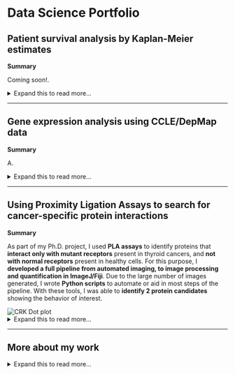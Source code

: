 <h1 class="center-text"> Data Science Portfolio </h1> 

<h2> Patient survival analysis by Kaplan-Meier estimates </h2>

<div class="two-columns">
  <div class="left-column-35">
    <p><strong> Summary </strong></p>
    <p class="justify-text"> Coming soon!. </p>
  </div>   
  <div class="right-column-65">
    <!--<img src="Images_GIFs_Videos/Streamlit_Projects_003.gif" alt="Streamlit Projects GIF" />-->
  </div>
</div>
<details><summary markdown="span"> Expand this to read more...</summary>
  <p><strong> Context </strong></p>
  <p> A </p>
  <p><strong> Problem </strong></p>
  <p> B </p>
  <p><strong> Solution </strong></p>
  <p> C </p>
  <p><strong> Check the Streamlit tool I made here: <a href="https://github.com/EdRey05/Streamlit_projects/tree/main/003_KM_plotter">Demo_KM_plotter</a></strong></p>
</details>

<hr>

<h2> Gene expression analysis using CCLE/DepMap data </h2>

<div class="two-columns">
  <div class="left-column-35">
    <p><strong> Summary </strong></p>
    <p class="justify-text"> A. </p>
  </div>
  <div class="right-column-65">
    <!--<img src="Images_GIFs_Videos/Streamlit_Projects_001.gif" alt="Streamlit Projects GIF" />-->
  </div>
</div>
<details><summary markdown="span"> Expand this to read more...</summary>
  <p><strong> Context </strong></p>
  <p> A </p>
  <p><strong> Problem </strong></p>
  <p> B </p>
  <p><strong> Solution </strong></p>
  <p> C </p>
  <p><strong> Check the Streamlit tool I made here: <a href="https://github.com/EdRey05/Streamlit_projects/tree/main/001_RNA_expression_DepMap">Demo_RNA_DepMap</a></strong></p>
</details>

<hr>

<h2> Using Proximity Ligation Assays to search for cancer-specific protein interactions</h2>

<div class="two-columns">
  <div class="left-column-35">
    <p><strong> Summary </strong></p>
    <p class="justify-text"> As part of my Ph.D. project, I used <strong>PLA assays</strong> to identify proteins that <strong>
                            interact only with mutant receptors</strong> present in thyroid cancers, and <strong>not with normal 
                            receptors</strong> present in healthy cells. For this purpose, I <strong>developed a full pipeline 
                            from automated imaging, to image processing and quantification in ImageJ/Fiji</strong>. Due to the 
                            large number of images generated, I wrote <strong>Python scripts</strong> to automate or aid in most 
                            steps of the pipeline. With these tools, I was able to <strong>identify 2 protein candidates</strong> 
                            showing the behavior of interest. 
    </p> 
  </div>
  <div class="right-column-65">
    <img src="https://github.com/EdRey05/EdRey05.github.io/assets/62916582/8fad7857-27a1-4ee4-a980-3bce32a09ece" alt="CRK Dot plot" />
  </div>
</div>
<details><summary markdown="span"> Expand this to read more...</summary>
  <p><strong> Context </strong></p>
  <p> A </p>
  <p><strong> Problem </strong></p>
  <p> B </p>
  <p><strong> Solution </strong></p>
  <p> GGA3 (170-350), CRK (140-270) </p>
  <p><strong> Check the Streamlit tool I made here: <a href="https://github.com/EdRey05/Streamlit_projects/tree/main/002_Automated_PPTX_PLA">Demo_PLA_PPTX</a></strong></p>
</details>

<hr>

<h2> More about my work </h2>

<details><summary markdown="span"> Expand this to read more...</summary>
  <br>
  <div class="two-columns">
    <div class="left-column-35">
      <p><strong> Check my other Github pages </strong></p>
      <ul>
        <li> <strong><a href="https://edrey05.github.io/Resources_for_Mulligan_Lab/">Tools generated during my PhD</a></strong> </li>
        <li> <strong><a href="https://edrey05.github.io/Streamlit_projects/">Streamlit projects</a></strong> </li>
      </ul>
    </div>
    <div class="right-column-65">
      <p><strong> My Github Stats: </strong></p>
      <p><img src="https://github-readme-stats.vercel.app/api/top-langs/?username=EdRey05&theme=dark&hide_border=false&include_all_commits=false&count_private=false&layout=compact" alt="Top Languages">
      <img src="https://github-readme-streak-stats.herokuapp.com/?user=EdRey05&theme=dark&hide_border=false" alt="GitHub Streak Stats"></p>
    </div>
  </div>
</details>
